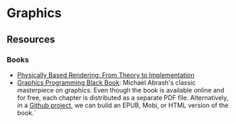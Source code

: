 Graphics
========

Resources
---------

### Books

 - [Physically Based Rendering: From Theory to Implementation][pbr-book]
 - [Graphics Programming Black Book][black-book]:
   Michael Abrash's classic masterpiece on graphics.
   Even though the book is available online and for free, each chapter is
   distributed as a separate PDF file.  Alternatively, in a
   [Github project](https://github.com/jagregory/abrash-black-book),
   we can build an EPUB, Mobi, or HTML version of the book.`


[pbr-book]:	http://www.pbr-book.org/
[black-book]:	https://www.drdobbs.com/parallel/graphics-programming-black-book/184404919
